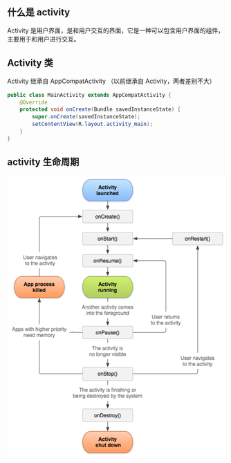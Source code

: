 ## 什么是 activity
Activity 是用户界面，是和用户交互的界面，它是一种可以包含用户界面的组件，主要用于和用户进行交互。

## Activity 类
Activity 继承自 AppCompatActivity （以前继承自 Activity，两者差别不大）

```java
public class MainActivity extends AppCompatActivity {
    @Override
    protected void onCreate(Bundle savedInstanceState) {
        super.onCreate(savedInstanceState);
        setContentView(R.layout.activity_main);
    }
}
```
## activity 生命周期
![activity_lifecycle](image/activity_lifecycle.png)

